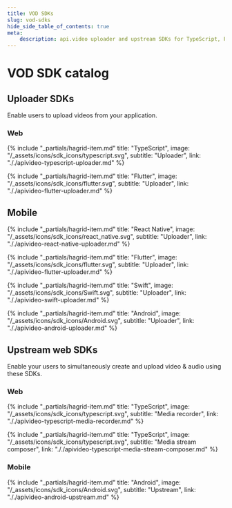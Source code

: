 ```yaml
---
title: VOD SDKs
slug: vod-sdks
hide_side_table_of_contents: true
meta: 
    description: api.video uploader and upstream SDKs for TypeScript, Flutter, iOS Swift, and Android Kotlin.
---
```


VOD SDK catalog
==================

## Uploader SDKs

Enable users to upload videos from your application.

### Web

<div class="hagrid">

{% include "_partials/hagrid-item.md" title: "TypeScript", image: "/_assets/icons/sdk_icons/typescript.svg", subtitle: "Uploader",  link: "././apivideo-typescript-uploader.md" %}

{% include "_partials/hagrid-item.md" title: "Flutter", image: "/_assets/icons/sdk_icons/flutter.svg", subtitle: "Uploader",  link: "././apivideo-flutter-uploader.md" %}

</div>

## Mobile

<div class="hagrid">

{% include "_partials/hagrid-item.md" title: "React Native", image: "/_assets/icons/sdk_icons/react_native.svg", subtitle: "Uploader",  link: "././apivideo-react-native-uploader.md" %}

{% include "_partials/hagrid-item.md" title: "Flutter", image: "/_assets/icons/sdk_icons/flutter.svg", subtitle: "Uploader",  link: "././apivideo-flutter-uploader.md" %}

{% include "_partials/hagrid-item.md" title: "Swift", image: "/_assets/icons/sdk_icons/Swift.svg", subtitle: "Uploader",  link: "././apivideo-swift-uploader.md" %}

{% include "_partials/hagrid-item.md" title: "Android", image: "/_assets/icons/sdk_icons/Android.svg", subtitle: "Uploader",  link: "././apivideo-android-uploader.md" %}

</div>


## Upstream web SDKs

Enable your users to simultaneously create and upload video & audio using these SDKs.

### Web
<div class="hagrid">

{% include "_partials/hagrid-item.md" title: "TypeScript", image: "/_assets/icons/sdk_icons/typescript.svg", subtitle: "Media recorder",  link: "././apivideo-typescript-media-recorder.md" %}

{% include "_partials/hagrid-item.md" title: "TypeScript", image: "/_assets/icons/sdk_icons/typescript.svg", subtitle: "Media stream composer",  link: "././apivideo-typescript-media-stream-composer.md" %}

</div>

### Mobile
<div class="hagrid">

{% include "_partials/hagrid-item.md" title: "Android", image: "/_assets/icons/sdk_icons/Android.svg", subtitle: "Upstream",  link: "././apivideo-android-upstream.md" %}

</div>